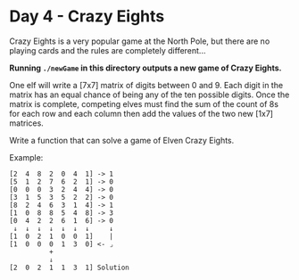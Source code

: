# Day 4 - Crazy Eights

Crazy Eights is a very popular game at the North Pole, but there are no playing
cards and the rules are completely different...

**Running `./newGame` in this directory outputs a new game of Crazy Eights.**

One elf will write a [7x7] matrix of digits between 0 and 9. Each digit in the
matrix has an equal chance of being any of the ten possible digits. Once the
matrix is complete, competing elves must find the sum of the count of 8s for
each row and each column then add the values of the two new [1x7] matrices.

Write a function that can solve a game of Elven Crazy Eights.

Example:
```
[2  4  8  2  0  4  1] -> 1
[5  1  2  7  6  2  1] -> 0
[0  0  0  3  2  4  4] -> 0
[3  1  5  3  5  2  2] -> 0
[8  2  4  6  3  1  4] -> 1
[1  0  8  8  5  4  8] -> 3
[0  4  2  2  6  1  6] -> 0
 ↓  ↓  ↓  ↓  ↓  ↓  ↓     ↓
[1  0  2  1  0  0  1]    |
[1  0  0  0  1  3  0] <- ⌟
          +
          ⇓
[2  0  2  1  1  3  1] Solution
```
